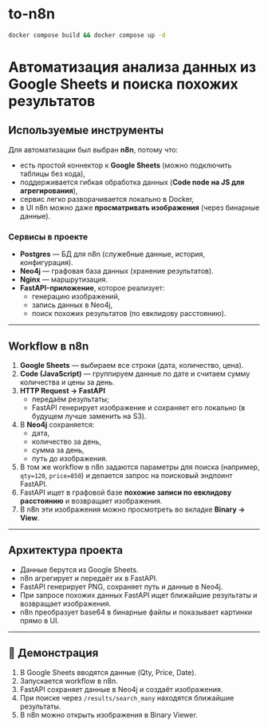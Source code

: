 # to-n8n
```bash
docker compose build && docker compose up -d
```

# Автоматизация анализа данных из Google Sheets и поиска похожих результатов  

## Используемые инструменты
Для автоматизации был выбран **n8n**, потому что:  
- есть простой коннектор к **Google Sheets** (можно подключить таблицы без кода),  
- поддерживается гибкая обработка данных (**Code node на JS для агрегирования**),  
- сервис легко разворачивается локально в Docker,  
- в UI n8n можно даже **просматривать изображения** (через бинарные данные).  

### Сервисы в проекте
- **Postgres** — БД для n8n (служебные данные, история, конфигурация).  
- **Neo4j** — графовая база данных (хранение результатов).  
- **Nginx** — маршрутизация.  
- **FastAPI-приложение**, которое реализует:
  - генерацию изображений,  
  - запись данных в Neo4j,  
  - поиск похожих результатов (по евклидову расстоянию).  

---

## Workflow в n8n
1. **Google Sheets** — выбираем все строки (дата, количество, цена).  
2. **Code (JavaScript)** — группируем данные по дате и считаем сумму количества и цены за день.  
3. **HTTP Request → FastAPI**  
   - передаём результаты;  
   - FastAPI генерирует изображение и сохраняет его локально (в будущем лучше заменить на S3).  
4. В **Neo4j** сохраняется:
   - дата,
   - количество за день,
   - сумма за день,
   - путь до изображения.
5. В том же workflow в n8n задаются параметры для поиска (например, `qty=120`, `price=850`) и делается запрос на поисковый эндпоинт FastAPI.  
6. FastAPI ищет в графовой базе **похожие записи по евклидову расстоянию** и возвращает изображения.  
7. В n8n эти изображения можно просмотреть во вкладке **Binary → View**.  

---

## Архитектура проекта
- Данные берутся из Google Sheets.  
- n8n агрегирует и передаёт их в FastAPI.  
- FastAPI генерирует PNG, сохраняет путь и данные в Neo4j.  
- При запросе похожих данных FastAPI ищет ближайшие результаты и возвращает изображения.  
- n8n преобразует base64 в бинарные файлы и показывает картинки прямо в UI.  

---

## 🚀 Демонстрация
1. В Google Sheets вводятся данные (Qty, Price, Date).  
2. Запускается workflow в n8n.  
3. FastAPI сохраняет данные в Neo4j и создаёт изображения.  
4. При поиске через `/results/search_many` находятся ближайшие результаты.  
5. В n8n можно открыть изображения в Binary Viewer.  
